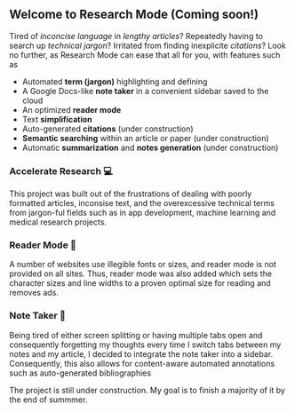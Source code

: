 ## Welcome to Research Mode (Coming soon!)

Tired of *inconcise language* in *lengthy articles*? Repeatedly having to search up *technical jargon*? Irritated from finding inexplicite *citations*? Look no further, as Research Mode can ease that all for you, with features such as
* Automated **term (jargon)** highlighting and defining
* A Google Docs-like **note taker** in a convenient sidebar saved to the cloud
* An optimized **reader mode**
* Text **simplification**
* Auto-generated **citations** (under construction)
* **Semantic searching** within an article or paper (under construction)
* Automatic **summarization** and **notes generation** (under construction)

### Accelerate Research :computer:
This project was built out of the frustrations of dealing with poorly formatted articles, inconsise text, and the overexcessive technical terms from jargon-ful fields such as in app development, machine learning and medical research projects. 

### Reader Mode :book:
A number of websites use illegible fonts or sizes, and reader mode is not provided on all sites. Thus, reader mode was also added which sets the character sizes and line widths to a proven optimal size for reading and removes ads. 

### Note Taker :memo:
Being tired of either screen splitting or having multiple tabs open and consequently forgetting my thoughts every time I switch tabs between my notes and my article, I decided to integrate the note taker into a sidebar. Consequently, this also allows for content-aware automated annotations such as auto-generated bibliographies

The project is still under construction. My goal is to finish a majority of it by the end of summmer.
